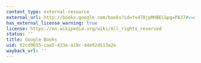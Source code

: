 ```yaml
---
content_type: external-resource
external_url: http://books.google.com/books?id=Yv4T0jpMHBEC&pg=PA37#v=onepage
has_external_license_warning: true
license: https://en.wikipedia.org/wiki/All_rights_reserved
status: ''
title: Google Books
uid: 62cd9655-caa5-433e-a19c-44e92d513a2e
wayback_url: ''
---
```


